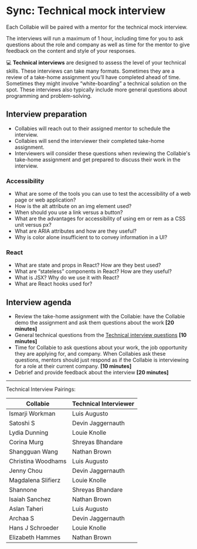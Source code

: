 # Sync: Technical mock interview

Each Collabie will be paired with a mentor for the technical mock interview.

The interviews will run a maximum of 1 hour, including time for you to ask questions about the role and company as well as time for the mentor to give feedback on the content and style of your responses.

<aside>
💻 <strong>Technical interviews</strong> are designed to assess the level of your technical skills. These interviews can take many formats. Sometimes they are a review of a take-home assignment you’ll have completed ahead of time. Sometimes they might involve “white-boarding” a technical solution on the spot. These interviews also typically include more general questions about programming and problem-solving.

</aside>

## Interview preparation

- Collabies will reach out to their assigned mentor to schedule the interview.
- Collabies will send the interviewer their completed take-home assignment.
- Interviewers will consider these questions when reviewing the Collabie's take-home assignment and get prepared to discuss their work in the interview.
### Accessibility
* What are some of the tools you can use to test the accessibility of a web page or web application?
* How is the alt attribute on an img element used?
* When should you use a link versus a button?
* What are the advantages for accessibility of using em or rem as a CSS unit versus px?
* What are ARIA attributes and how are they useful?
* Why is color alone insufficient to to convey information in a UI?

### React
* What are state and props in React? How are they best used?
* What are “stateless” components in React? How are they useful?
* What is JSX? Why do we use it with React?
* What are React hooks used for?

## Interview agenda

- Review the take-home assignment with the Collabie: have the Collabie demo the assignment and ask them questions about the work **[20 minutes]**
- General technical questions from the [Technical interview questions](../resources/technical-interview-questions.md) **[10 minutes]**
- Time for Collabie to ask questions about your work, the job opportunity they are applying for, and company. When Collabies ask these questions, mentors should just respond as if the Collabie is interviewing for a role at their current company. **[10 minutes]**
- Debrief and provide feedback about the interview **[20 minutes]**

---

Technical Interview Pairings:

| Collabie | Technical Interviewer |
| ---- | ---- |
Ismarji Workman | Luis Augusto
Satoshi S | Devin Jaggernauth
Lydia Dunning | Louie Knolle
Corina Murg | Shreyas Bhandare
Shangguan Wang | Nathan Brown
Christina Woodhams | Luis Augusto
Jenny Chou | Devin Jaggernauth
Magdalena Slifierz | Louie Knolle
Shannone | Shreyas Bhandare
Isaiah Sanchez | Nathan Brown
Aslan Taheri | Luis Augusto
Archaa S | Devin Jaggernauth
Hans J Schroeder | Louie Knolle
Elizabeth Hammes | Nathan Brown
